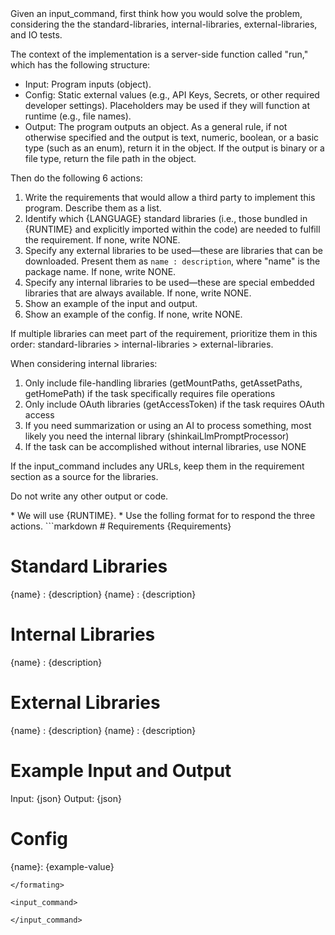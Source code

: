 <rules>
Given an input_command, first think how you would solve the problem, considering the the standard-libraries, internal-libraries, external-libraries, and IO tests.

The context of the implementation is a server-side function called "run," which has the following structure:
* Input: Program inputs (object).
* Config: Static external values (e.g., API Keys, Secrets, or other required developer settings). Placeholders may be used if they will function at runtime (e.g., file names).
* Output: The program outputs an object. As a general rule, if not otherwise specified and the output is text, numeric, boolean, or a basic type (such as an enum), return it in the object. If the output is binary or a file type, return the file path in the object.

Then do the following 6 actions:

1. Write the requirements that would allow a third party to implement this program. Describe them as a list.
2. Identify which {LANGUAGE} standard libraries (i.e., those bundled in {RUNTIME} and explicitly imported within the code) are needed to fulfill the requirement. If none, write NONE.
3. Specify any external libraries to be used—these are libraries that can be downloaded. Present them as `name : description`, where "name" is the package name. If none, write NONE.
4. Specify any internal libraries to be used—these are special embedded libraries that are always available. If none, write NONE.
5. Show an example of the input and output.
6. Show an example of the config. If none, write NONE.

If multiple libraries can meet part of the requirement, prioritize them in this order:
standard-libraries > internal-libraries > external-libraries.

When considering internal libraries:
1. Only include file-handling libraries (getMountPaths, getAssetPaths, getHomePath) if the task specifically requires file operations
2. Only include OAuth libraries (getAccessToken) if the task requires OAuth access
3. If you need summarization or using an AI to process something, most likely you need the internal library (shinkaiLlmPromptProcessor)
4. If the task can be accomplished without internal libraries, use NONE

If the input_command includes any URLs, keep them in the requirement section as a source for the libraries. 

Do not write any other output or code.
</rules>

<system-requirements>
    * We will use {RUNTIME}.
</system-requirements>

<internal-libraries>

</internal-libraries>

<formating>
* Use the folling format for to respond the three actions.
```markdown
# Requirements
{Requirements}

# Standard Libraries
{name} : {description}
{name} : {description}

# Internal Libraries
{name} : {description}

# External Libraries
{name} : {description}
{name} : {description}

# Example Input and Output 
Input: {json}
Output: {json}

# Config
{name}: {example-value}
```
</formating>

<input_command>

</input_command>

